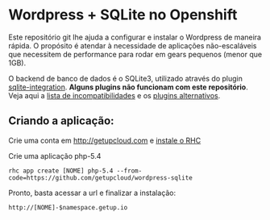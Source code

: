 Wordpress + SQLite no Openshift
======================

Este repositório git lhe ajuda a configurar e instalar o Wordpress de maneira rápida.
O propósito é atendar à necessidade de aplicações não-escaláveis que necessitem de performance
para rodar em gears pequenos (menor que 1GB).

O backend de banco de dados é o SQLite3, utilizado através do plugin [sqlite-integration](https://wordpress.org/plugins/sqlite-integration/).
**Alguns plugins não funcionam com este repositório**. Veja aqui a [lista de incompatibilidades](http://dogwood.skr.jp/wordpress/sqlite-integration/#index-plugin-compat) e os [plugins alternativos](http://dogwood.skr.jp/wordpress/sqlite-integration/#index-substitutions).

Criando a aplicação:
--------------------

Crie uma conta em http://getupcloud.com e [instale o RHC](https://getup.zendesk.com/entries/38781627)

Crie uma aplicação php-5.4

    rhc app create [NOME] php-5.4 --from-code=https://github.com/getupcloud/wordpress-sqlite

Pronto, basta acessar a url e finalizar a instalação:

    http://[NOME]-$namespace.getup.io
